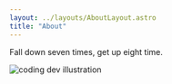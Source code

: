 ```yaml
---
layout: ../layouts/AboutLayout.astro
title: "About"
---
```

Fall down seven times, get up eight time.

<div>
  <img src="/assets/dev.svg" class="sm:w-1/2 mx-auto" alt="coding dev illustration">
</div>
